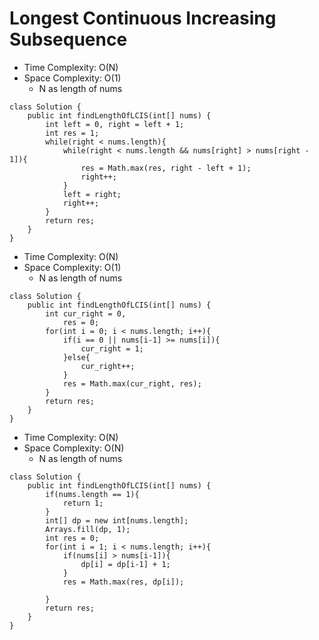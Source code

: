 # Longest Continuous Increasing Subsequence

- Time Complexity: O(N)
- Space Complexity: O(1)
  - N as length of nums

```
class Solution {
    public int findLengthOfLCIS(int[] nums) {
        int left = 0, right = left + 1;
        int res = 1;
        while(right < nums.length){
            while(right < nums.length && nums[right] > nums[right - 1]){
                res = Math.max(res, right - left + 1);
                right++;
            }
            left = right;
            right++;
        }
        return res;
    }
}
```

- Time Complexity: O(N)
- Space Complexity: O(1)
  - N as length of nums

```
class Solution {
    public int findLengthOfLCIS(int[] nums) {
        int cur_right = 0,
            res = 0;
        for(int i = 0; i < nums.length; i++){
            if(i == 0 || nums[i-1] >= nums[i]){
                cur_right = 1;
            }else{
                cur_right++;
            }
            res = Math.max(cur_right, res);
        }
        return res;
    }
}
```

- Time Complexity: O(N)
- Space Complexity: O(N)
  - N as length of nums

```
class Solution {
    public int findLengthOfLCIS(int[] nums) {
        if(nums.length == 1){
            return 1;
        }
        int[] dp = new int[nums.length];
        Arrays.fill(dp, 1);
        int res = 0;
        for(int i = 1; i < nums.length; i++){
            if(nums[i] > nums[i-1]){
                dp[i] = dp[i-1] + 1;
            }
            res = Math.max(res, dp[i]);

        }
        return res;
    }
}
```
